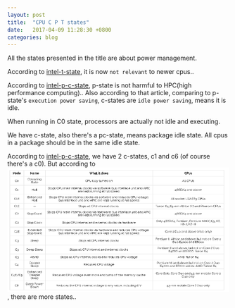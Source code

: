 ```yaml
---
layout: post
title:  "CPU C P T states"
date:   2017-04-09 11:28:30 +0800
categories: blog
---
```

All the states presented in the title are about power management.

According to [intel-t-state][intel-t-state], it is now `not relevant` to newer cpus..

According to [intel-p-c-state][intel-p-c-state], p-state is not harmful to HPC(high performance computing)..
Also according to that article, comparing to p-state's `execution power saving`, c-states are `idle power saving`,
means it is idle.

When running in C0 state, processors are actually not idle and executing.

We have c-state, also there's a pc-state, means package idle state. All cpus in a package should be in the same idle
state.

According to [intel-p-c-state][intel-p-c-state], we have 2 c-states, c1 and c6 (of course there's a c0). But according
to ![cpu-c-states-img][cpu-c-states-img], there are more states..

[intel-t-state]:https://software.intel.com/en-us/blogs/2013/10/15/c-states-p-states-where-the-heck-are-those-t-states
[intel-p-c-state]:https://software.intel.com/en-us/articles/power-management-states-p-states-c-states-and-package-c-states
[cpu-c-states-img]:https://raw.githubusercontent.com/sansna/sansna.github.io/master/_pic/cpu-c-states.png